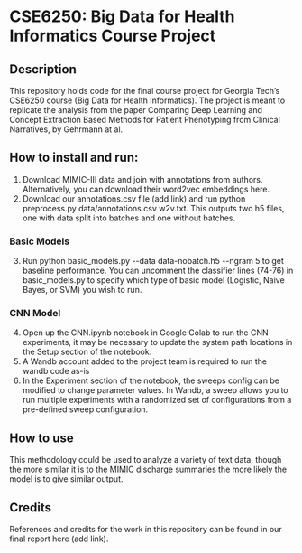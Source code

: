 # CSE6250: Big Data for Health Informatics Course Project

## Description

This repository holds code for the final course project for Georgia Tech’s CSE6250 course (Big Data for Health Informatics). The project is meant to replicate the analysis from the paper Comparing Deep Learning and Concept Extraction Based Methods for Patient Phenotyping from Clinical Narratives, by Gehrmann at al.

## How to install and run:
1. Download MIMIC-III data and join with annotations from authors. Alternatively, you can download their word2vec embeddings here.
2. Download our annotations.csv file (add link) and run python preprocess.py data/annotations.csv w2v.txt. This outputs two h5 files, one with data split into batches and one without batches. 

### Basic Models
3. Run python basic_models.py --data data-nobatch.h5 --ngram 5 to get baseline performance. You can uncomment the classifier lines (74-76) in basic_models.py to specify which type of basic model (Logistic, Naive Bayes, or SVM) you wish to run.

### CNN Model
4. Open up the CNN.ipynb notebook in Google Colab to run the CNN experiments, it may be necessary to update the system path locations in the Setup section of the notebook. 
5. A Wandb account added to the project team is required to run the wandb code as-is
6. In the Experiment section of the notebook, the sweeps config can be modified to change parameter values. In Wandb, a sweep allows you to run multiple experiments with a randomized set of configurations from a pre-defined sweep configuration. 

## How to use

This methodology could be used to analyze a variety of text data, though the more similar it is to the MIMIC discharge summaries the more likely the model is to give similar output.

## Credits

References and credits for the work in this repository can be found in our final report here (add link).
